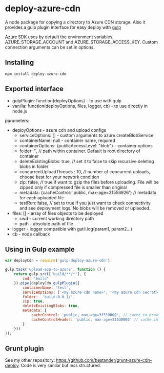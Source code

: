 # deploy-azure-cdn

A node package for copying a directory to Azure CDN storage.
Also it provides a gulp plugin interface for easy deploy with [gulp](http://gulpjs.com/)

Azure SDK uses by default the environment variables AZURE_STORAGE_ACCOUNT and AZURE_STORAGE_ACCESS_KEY.
Custom connection arguments can be set in options.

## Installing

```
npm install deploy-azure-cdn
```

## Exported interface

- gulpPlugin: function(deployOptions) - to use with gulp
- vanilla: function(deployOptions, files, logger, cb) - to use directly in node.js

parameters:
- deployOptions - azure cdn and upload configs
  - serviceOptions: [] - custom arguments to azure.createBlobService
  - containerName: null -  container name, required
  - containerOptions: {publicAccessLevel: "blob"} - container options
  - folder: '', // path within container. Default is root directory of container
  - deleteExistingBlobs: true, // set it to false to skip recursive deleting blobs in folder
  - concurrentUploadThreads : 10, // number of concurrent uploads, choose best for your network condition
  - zip: false, // true if want to gzip the files before uploading. File will be zipped only if compressed file is smaller than original
  - metadata: {cacheControl: 'public, max-age=31556926'} // metadata for each uploaded file
  - testRun: false, // set to true if you just want to check connectivity and see deployment logs. No blobs will be removed or uplaoded.
- files: [] - array of files objects to be deployed
  - cwd - current working directory path
  - path - absolute path of file
- logger - logger compatible with gutil.log(param1, param2...)
- cb - node callback


## Using in Gulp example
```javascript
var deployCdn = require('gulp-deploy-azure-cdn');

gulp.task('upload-app-to-azure', function () {
    return gulp.src(['build/**/*'], {
        cwd: 'build'
    }).pipe(deployCdn.gulpPlugin({
        containerName: 'test',
        serviceOptions: ['<my azure cdn name>', '<my azure cdn secret>'],
        folder:  'build-0.0.1/',
        zip: true,
        deleteExistingBlobs: true,
        metadata: {
            cacheControl: 'public, max-age=31530000', // cache in browser
            cacheControlHeader: 'public, max-age=31530000' // cache in azure CDN. As this data does not change, we set it to 1 year
        }
    }))
});

```

## Grunt plugin
See my other repository: https://github.com/bestander/grunt-azure-cdn-deploy.
Code is very similar but less structured.
